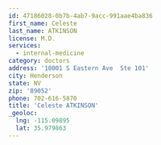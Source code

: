 ```yaml
---
id: 47186028-0b7b-4ab7-9acc-991aae4ba836
first_name: Celeste
last_name: ATKINSON
license: M.D.
services:
  - internal-medicine
category: doctors
address: '10001 S Eastern Ave  Ste 101'
city: Henderson
state: NV
zip: '89052'
phone: 702-616-5870
title: 'Celeste ATKINSON'
_geoloc:
  lng: -115.09895
  lat: 35.979863
---
```


